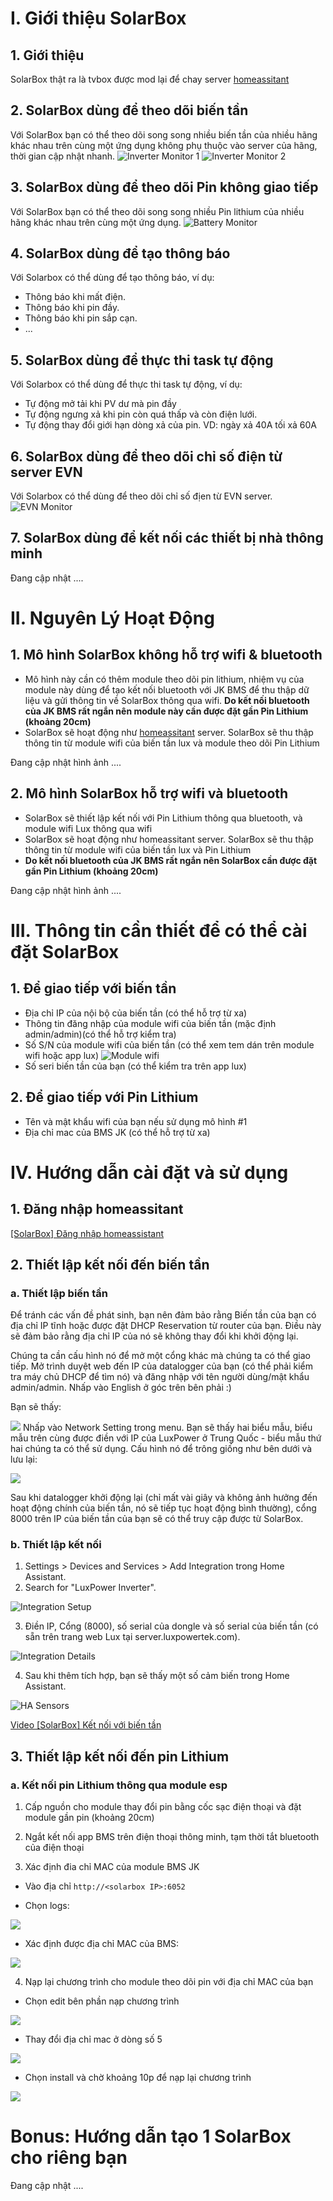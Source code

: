 # I. Giới thiệu SolarBox

## 1. Giới thiệu
SolarBox thật ra là tvbox được mod lại để chay server [homeassitant](https://www.home-assistant.io/) 

<!--
Demo: https://demo-solar.xuantran.uk
user: demo
password: demo
-->

## 2. SolarBox dùng để theo dõi biến tần
Với SolarBox bạn có thể theo dõi song song nhiều biến tần của nhiều hãng khác nhau trên cùng một ứng dụng không phụ thuộc vào server của hãng, thời gian cập nhật nhanh.
![Inverter Monitor 1](pic/InverterMonitor1.jpg) ![Inverter Monitor 2](pic/InverterMonitor2.jpg)

## 3. SolarBox dùng để theo dõi Pin không giao tiếp
Với SolarBox bạn có thể theo dõi song song nhiều Pin lithium của nhiều hãng khác nhau trên cùng một ứng dụng.
![Battery Monitor](pic/battMonior.jpg)
## 4. SolarBox dùng để tạo thông báo
Với Solarbox có thể dùng để tạo thông báo, ví dụ: 
- Thông báo khi mất điện.
- Thông báo khi pin đầy.
- Thông báo khi pin sắp cạn.
- ...

## 5. SolarBox dùng để thực thi task tự động
Với Solarbox có thể dùng để thực thi task tự động, ví dụ:
- Tự động mở tải khi PV dư mà pin đầy
- Tự động ngưng xả khi pin còn quá thấp và còn điện lưới.
- Tự động thay đổi giới hạn dòng xả của pin. VD: ngày xả 40A tối xả 60A

## 6. SolarBox dùng để theo dõi chỉ số điện từ server EVN
Với Solarbox có thể dùng để theo dõi chỉ số địen từ EVN server.
![EVN Monitor](pic/evn_monitor.jpg)

## 7. SolarBox dùng để kết nối các thiết bị nhà thông minh
Đang cập nhật .... 

# II. Nguyên Lý Hoạt Động
## 1. Mô hình SolarBox không hỗ trợ wifi & bluetooth
- Mô hình này cần có thêm module theo dõi pin lithium, nhiệm vụ của module này dùng để tạo kết nối bluetooth với JK BMS để thu thập dữ liệu và gửi thông tin về SolarBox thông qua wifi. **Do kết nối bluetooth của JK BMS rất ngắn nên module này cần được đặt gần Pin Lithium (khoảng 20cm)**
- SolarBox sẽ hoạt động như [homeassitant](https://www.home-assistant.io/) server. SolarBox sẽ thu thập thông tin từ module wifi của biến tần lux và module theo dõi Pin Lithium

Đang cập nhật hình ảnh .... 

## 2. Mô hình SolarBox hỗ trợ wifi và bluetooth
- SolarBox sẽ thiết lập kết nối với Pin Lithium thông qua bluetooth, và module wifi Lux thông qua wifi
- SolarBox sẽ hoạt động như homeassitant server. SolarBox sẽ thu thập thông tin từ module wifi của biến tần lux và Pin Lithium
- **Do kết nối bluetooth của JK BMS rất ngắn nên SolarBox cần được đặt gần Pin Lithium (khoảng 20cm)**

Đang cập nhật hình ảnh .... 

# III. Thông tin cần thiết để có thể cài đặt SolarBox 
## 1. Để giao tiếp với biến tần
- Địa chỉ IP của nội bộ của biến tần (có thể hỗ trợ từ xa)
- Thông tin đăng nhập của module wifi của biến tần (mặc định admin/admin)(có thể hỗ trợ kiểm tra)
- Số S/N của module wifi của biến tần (có thể xem tem dán trên module wifi hoặc app lux)
![Module wifi](pic/luxDongle.jpeg)
- Số seri biến tần của bạn (có thể kiểm tra trên app lux)
## 2. Để giao tiếp với Pin Lithium
- Tên và mật khẩu wifi của bạn nếu sử dụng mô hình #1
- Địa chỉ mac của BMS JK (có thể hỗ trợ từ xa)

# IV. Hướng dẫn cài đặt và sử dụng
## 1. Đăng nhập homeassitant
[[SolarBox] Đăng nhập homeassistant](https://www.youtube.com/watch?v=Zfy2XWQpMYM)
## 2. Thiết lập kết nối đến biến tần
### a. Thiết lập biến tần

Để tránh các vấn đề phát sinh, bạn nên đảm bảo rằng Biến tần của bạn có địa chỉ IP tĩnh hoặc được đặt DHCP Reservation từ router của bạn. Điều này sẽ đảm bảo rằng địa chỉ IP của nó sẽ không thay đổi khi khởi động lại.

Chúng ta cần cấu hình nó để mở một cổng khác mà chúng ta có thể giao tiếp. Mở trình duyệt web đến IP của datalogger của bạn (có thể phải kiểm tra máy chủ DHCP để tìm nó) và đăng nhập với tên người dùng/mật khẩu admin/admin. Nhấp vào English ở góc trên bên phải :)

Bạn sẽ thấy:

![](pic/lux_run_state.png)
Nhấp vào Network Setting trong menu. Bạn sẽ thấy hai biểu mẫu, biểu mẫu trên cùng được điền với IP của LuxPower ở Trung Quốc - biểu mẫu thứ hai chúng ta có thể sử dụng. Cấu hình nó để trông giống như bên dưới và lưu lại:

![](pic/lux_network_setting.png)

Sau khi datalogger khởi động lại (chỉ mất vài giây và không ảnh hưởng đến hoạt động chính của biến tần, nó sẽ tiếp tục hoạt động bình thường), cổng 8000 trên IP của biến tần của bạn sẽ có thể truy cập được từ SolarBox. 

### b. Thiết lập kết nối
1. Settings > Devices and Services > Add Integration trong Home Assistant.
2. Search for "LuxPower Inverter".

![Integration Setup](https://user-images.githubusercontent.com/64648444/169526481-d261df8b-ecaa-48c4-a6df-f7abae382316.png)

3. Điền IP, Cổng (8000), số serial của dongle và số serial của biến tần (có sẵn trên trang web Lux tại server.luxpowertek.com).

![Integration Details](https://user-images.githubusercontent.com/64648444/169526428-a508e905-19ef-45e5-ab2c-185b454489e3.png)

4. Sau khi thêm tích hợp, bạn sẽ thấy một số cảm biến trong Home Assistant.

![HA Sensors](https://user-images.githubusercontent.com/64648444/169526605-0f667815-87dc-4ab7-86f5-dbffe85ff765.png)

[Video [SolarBox] Kết nối với biến tần](https://www.youtube.com/watch?v=g12Ak6pNzmc)
## 3. Thiết lập kết nối đến pin Lithium

### a. Kết nối pin Lithium thông qua module esp
1. Cấp nguồn cho module thay đổi pin bằng cốc sạc điện thoại và đặt module gần pin (khoảng 20cm)

2. Ngắt kết nối app BMS trên điện thoại thông minh, tạm thời tắt bluetooth của điện thoại

3. Xác định đia chỉ MAC của module BMS JK

- Vào địa chỉ ``http://<solarbox IP>:6052``

- Chọn logs:

![](pic/bms_findmac.png)

- Xác định được địa chỉ MAC của BMS:

![](pic/mac_bms.png)

4. Nạp lại chương trình cho module theo dõi pin với địa chỉ MAC của bạn

- Chọn edit bên phần nạp chương trình

![](pic/edit_programing.png)

- Thay đổi địa chỉ mac ở dòng số 5

![](pic/mac_edit.png)

- Chọn install và chờ khoảng 10p để nạp lại chương trình

![](pic/bms_install.png)

# Bonus: Hướng dẫn tạo 1 SolarBox cho riêng bạn
Đang cập nhật .... 
